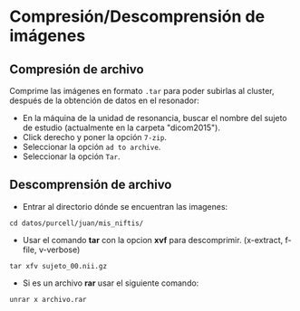 Compresión/Descomprensión de imágenes
=====================================


## Compresión de archivo

Comprime las imágenes en formato `.tar` para poder subirlas al cluster, después de la obtención de datos en el resonador:

  - En la máquina de la unidad de resonancia, buscar el nombre del sujeto de estudio (actualmente en la carpeta "dicom2015").
  - Click derecho y poner la opción `7-zip`.
  - Seleccionar la opción `ad to archive`.
  - Seleccionar la opción `Tar`.

## Descomprensión de archivo 

  * Entrar al directorio dónde se encuentran las imagenes:  

```{bash} 
cd datos/purcell/juan/mis_niftis/ 
```  
  * Usar el comando **tar** con la opcion **xvf** para descomprimir. (x-extract, f-file, v-verbose)  

``` {bash} 
tar xfv sujeto_00.nii.gz 
```
  * Si es un archivo **rar** usar el siguiente comando:  

```{bash} 
unrar x archivo.rar 
```  
  

